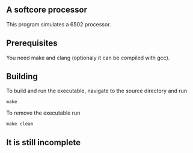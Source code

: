 ## A softcore processor

This program simulates a 6502 processor.

## Prerequisites

You need make and clang (optionaly it can be compiled with gcc).

## Building

To build and run the executable, navigate to the source directory and run
```
make
```

To remove the executable run
```
make clean
```

## It is still incomplete